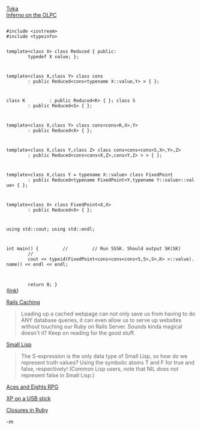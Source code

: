 <a href="http://charleschilders.com/toka.html">Toka</a><br/>
<a href="http://wiki.laptop.org/go/Inferno">Inferno on the OLPC</a><br/>

<code>
#include&nbsp;&lt;iostream&gt;
#include&nbsp;&lt;typeinfo&gt;

template&lt;class&nbsp;X&gt;&nbsp;class&nbsp;Reduced&nbsp;{
public:
&nbsp;&nbsp;&nbsp;&nbsp;&nbsp;&nbsp;&nbsp;&nbsp;typedef&nbsp;X&nbsp;value;
};

template&lt;class&nbsp;X,class&nbsp;Y&gt;&nbsp;class&nbsp;cons
&nbsp;&nbsp;&nbsp;&nbsp;&nbsp;&nbsp;&nbsp;&nbsp;:&nbsp;public&nbsp;Reduced&lt;cons&lt;typename&nbsp;X::value,Y&gt;&nbsp;&gt;&nbsp;{&nbsp;};

class&nbsp;K
&nbsp;&nbsp;&nbsp;&nbsp;&nbsp;&nbsp;&nbsp;&nbsp;:&nbsp;public&nbsp;Reduced&lt;K&gt;&nbsp;{&nbsp;};
class&nbsp;S
&nbsp;&nbsp;&nbsp;&nbsp;&nbsp;&nbsp;&nbsp;&nbsp;:&nbsp;public&nbsp;Reduced&lt;S&gt;&nbsp;{&nbsp;};

template&lt;class&nbsp;X,class&nbsp;Y&gt;&nbsp;class&nbsp;cons&lt;cons&lt;K,X&gt;,Y&gt;
&nbsp;&nbsp;&nbsp;&nbsp;&nbsp;&nbsp;&nbsp;&nbsp;:&nbsp;public&nbsp;Reduced&lt;X&gt;&nbsp;{&nbsp;};

template&lt;class&nbsp;X,class&nbsp;Y,class&nbsp;Z&gt;&nbsp;class&nbsp;cons&lt;cons&lt;cons&lt;S,X&gt;,Y&gt;,Z&gt;
&nbsp;&nbsp;&nbsp;&nbsp;&nbsp;&nbsp;&nbsp;&nbsp;:&nbsp;public&nbsp;Reduced&lt;cons&lt;cons&lt;X,Z&gt;,cons&lt;Y,Z&gt;&nbsp;&gt;&nbsp;&gt;&nbsp;{&nbsp;};

template&lt;class&nbsp;X,class&nbsp;Y&nbsp;=&nbsp;typename&nbsp;X::value&gt;&nbsp;class&nbsp;FixedPoint
&nbsp;&nbsp;&nbsp;&nbsp;&nbsp;&nbsp;&nbsp;&nbsp;:&nbsp;public&nbsp;Reduced&lt;typename&nbsp;FixedPoint&lt;Y,typename&nbsp;Y::value&gt;::value&gt;&nbsp;{&nbsp;};

template&lt;class&nbsp;X&gt;&nbsp;class&nbsp;FixedPoint&lt;X,X&gt;
&nbsp;&nbsp;&nbsp;&nbsp;&nbsp;&nbsp;&nbsp;&nbsp;:&nbsp;public&nbsp;Reduced&lt;X&gt;&nbsp;{&nbsp;};

using&nbsp;std::cout;
using&nbsp;std::endl;

int&nbsp;main()&nbsp;{
&nbsp;&nbsp;&nbsp;&nbsp;&nbsp;&nbsp;&nbsp;&nbsp;//
&nbsp;&nbsp;&nbsp;&nbsp;&nbsp;&nbsp;&nbsp;&nbsp;//&nbsp;Run&nbsp;SSSK.&nbsp;Should&nbsp;output&nbsp;SK(SK)
&nbsp;&nbsp;&nbsp;&nbsp;&nbsp;&nbsp;&nbsp;&nbsp;//
&nbsp;&nbsp;&nbsp;&nbsp;&nbsp;&nbsp;&nbsp;&nbsp;cout&nbsp;&lt;&lt;&nbsp;typeid(FixedPoint&lt;cons&lt;cons&lt;cons&lt;S,S&gt;,S&gt;,K&gt;&nbsp;&gt;::value).name()&nbsp;&lt;&lt;&nbsp;endl&nbsp;&lt;&lt;&nbsp;endl;

&nbsp;&nbsp;&nbsp;&nbsp;&nbsp;&nbsp;&nbsp;&nbsp;return&nbsp;0;
}
</code>(<a href="http://homepage.mac.com/sigfpe/Computing/sk.html">link</a>)<br/>

<a href="http://www.railsenvy.com/2007/2/28/rails-caching-tutorial">Rails Caching</a><br/>
<blockquote>Loading up a cached webpage can not only save us from having to do ANY database queries, it can even allow us to serve up websites without touching our Ruby on Rails Server. Sounds kinda magical doesn't it? Keep on reading for the good stuff.</blockquote>

<a href="http://www.cs.sfu.ca/~cameron/Teaching/384/99-3/smlisp.html">Small Lisp</a><br/>
<blockquote>The S-expression is the only data type of Small Lisp, so how do we represent truth values? Using the symbolic atoms T and F for true and false, respectively! (Common Lisp users, note that NIL does not represent false in Small Lisp.)</blockquote>

<a href="http://www.kenzerco.com/aces_n_eights/">Aces and Eights RPG</a><br/>

<a href="http://www.ngine.de/index.jsp?pageid=4176">XP on a USB stick</a><br/>

<a href="http://innig.net/software/ruby/closures-in-ruby.rb">Closures in Ruby</a><br/>

-m